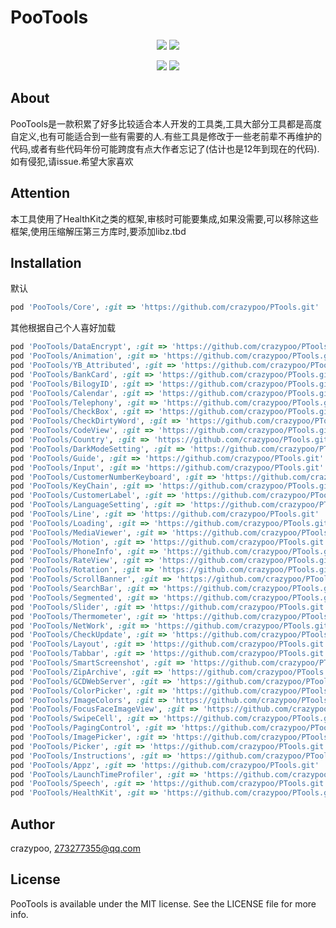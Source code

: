 # PooTools

<p align="center">
<!--<a href=""><img src="https://img.shields.io/cocoapods/v/PooTools.svg"></a>-->
<a href=""><img src="https://img.shields.io/cocoapods/p/PooTools.svg"></a>
<a href=""><img src="https://img.shields.io/badge/platform-iOS%2013.0%2B-ff69b5152950834.svg"></a>
</p>
<p align="center">
<a href="https://twitter.com/crazypeepoo"><img src="https://img.shields.io/twitter/url/http/shields.io.svg?style=social&maxAge=2592000"></a>
<a href="https://weibo.com/273277355"><img src="https://img.shields.io/badge/weibo-@雀屎桑-red.svg?style=plastic"></a>
</p>

## About

PooTools是一款积累了好多比较适合本人开发的工具类,工具大部分工具都是高度自定义,也有可能适合到一些有需要的人.有些工具是修改于一些老前辈不再维护的代码,或者有些代码年份可能跨度有点大作者忘记了(估计也是12年到现在的代码).如有侵犯,请issue.希望大家喜欢

## Attention

本工具使用了HealthKit之类的框架,审核时可能要集成,如果没需要,可以移除这些框架,使用压缩解压第三方库时,要添加libz.tbd

## Installation

默认

```ruby
pod 'PooTools/Core', :git => 'https://github.com/crazypoo/PTools.git'
```

其他根据自己个人喜好加载

```ruby
pod 'PooTools/DataEncrypt', :git => 'https://github.com/crazypoo/PTools.git'
pod 'PooTools/Animation', :git => 'https://github.com/crazypoo/PTools.git'
pod 'PooTools/YB_Attributed', :git => 'https://github.com/crazypoo/PTools.git'
pod 'PooTools/BankCard', :git => 'https://github.com/crazypoo/PTools.git'
pod 'PooTools/BilogyID', :git => 'https://github.com/crazypoo/PTools.git'
pod 'PooTools/Calendar', :git => 'https://github.com/crazypoo/PTools.git'
pod 'PooTools/Telephony', :git => 'https://github.com/crazypoo/PTools.git'
pod 'PooTools/CheckBox', :git => 'https://github.com/crazypoo/PTools.git'
pod 'PooTools/CheckDirtyWord', :git => 'https://github.com/crazypoo/PTools.git'
pod 'PooTools/CodeView', :git => 'https://github.com/crazypoo/PTools.git'
pod 'PooTools/Country', :git => 'https://github.com/crazypoo/PTools.git'
pod 'PooTools/DarkModeSetting', :git => 'https://github.com/crazypoo/PTools.git'
pod 'PooTools/Guide', :git => 'https://github.com/crazypoo/PTools.git'
pod 'PooTools/Input', :git => 'https://github.com/crazypoo/PTools.git'
pod 'PooTools/CustomerNumberKeyboard', :git => 'https://github.com/crazypoo/PTools.git'
pod 'PooTools/KeyChain', :git => 'https://github.com/crazypoo/PTools.git'
pod 'PooTools/CustomerLabel', :git => 'https://github.com/crazypoo/PTools.git'
pod 'PooTools/LanguageSetting', :git => 'https://github.com/crazypoo/PTools.git'
pod 'PooTools/Line', :git => 'https://github.com/crazypoo/PTools.git'
pod 'PooTools/Loading', :git => 'https://github.com/crazypoo/PTools.git'
pod 'PooTools/MediaViewer', :git => 'https://github.com/crazypoo/PTools.git'
pod 'PooTools/Motion', :git => 'https://github.com/crazypoo/PTools.git'
pod 'PooTools/PhoneInfo', :git => 'https://github.com/crazypoo/PTools.git'
pod 'PooTools/RateView', :git => 'https://github.com/crazypoo/PTools.git'
pod 'PooTools/Rotation', :git => 'https://github.com/crazypoo/PTools.git'
pod 'PooTools/ScrollBanner', :git => 'https://github.com/crazypoo/PTools.git'
pod 'PooTools/SearchBar', :git => 'https://github.com/crazypoo/PTools.git'
pod 'PooTools/Segmented', :git => 'https://github.com/crazypoo/PTools.git'
pod 'PooTools/Slider', :git => 'https://github.com/crazypoo/PTools.git'
pod 'PooTools/Thermometer', :git => 'https://github.com/crazypoo/PTools.git'
pod 'PooTools/NetWork', :git => 'https://github.com/crazypoo/PTools.git'
pod 'PooTools/CheckUpdate', :git => 'https://github.com/crazypoo/PTools.git'
pod 'PooTools/Layout', :git => 'https://github.com/crazypoo/PTools.git'
pod 'PooTools/Tabbar', :git => 'https://github.com/crazypoo/PTools.git'
pod 'PooTools/SmartScreenshot', :git => 'https://github.com/crazypoo/PTools.git'
pod 'PooTools/ZipArchive', :git => 'https://github.com/crazypoo/PTools.git'
pod 'PooTools/GCDWebServer', :git => 'https://github.com/crazypoo/PTools.git'
pod 'PooTools/ColorPicker', :git => 'https://github.com/crazypoo/PTools.git'
pod 'PooTools/ImageColors', :git => 'https://github.com/crazypoo/PTools.git'
pod 'PooTools/FocusFaceImageView', :git => 'https://github.com/crazypoo/PTools.git'
pod 'PooTools/SwipeCell', :git => 'https://github.com/crazypoo/PTools.git'
pod 'PooTools/PagingControl', :git => 'https://github.com/crazypoo/PTools.git'
pod 'PooTools/ImagePicker', :git => 'https://github.com/crazypoo/PTools.git'
pod 'PooTools/Picker', :git => 'https://github.com/crazypoo/PTools.git'
pod 'PooTools/Instructions', :git => 'https://github.com/crazypoo/PTools.git'
pod 'PooTools/Appz', :git => 'https://github.com/crazypoo/PTools.git'
pod 'PooTools/LaunchTimeProfiler', :git => 'https://github.com/crazypoo/PTools.git'
pod 'PooTools/Speech', :git => 'https://github.com/crazypoo/PTools.git'
pod 'PooTools/HealthKit', :git => 'https://github.com/crazypoo/PTools.git'
```
## Author

crazypoo, 273277355@qq.com

## License

PooTools is available under the MIT license. See the LICENSE file for more info.
